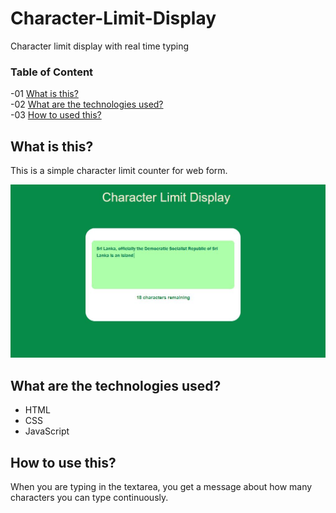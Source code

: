 # Character-Limit-Display
Character limit display with real time typing

### Table of Content
-01 [What is this?](#What)</br>
-02 [What are the technologies used?](#technologies)</br>
-03 [How to used this?](#How)</br>

## What is this?<a name="What"/>
This is a simple character limit counter for web form.

<img src="img/capture.JPG">


## What are the technologies used?<a name="technologies"/>
- HTML
- CSS
- JavaScript

## How to use this?<a name="How"/>
When you are typing in the textarea, you get a message about how many characters you can type continuously.
